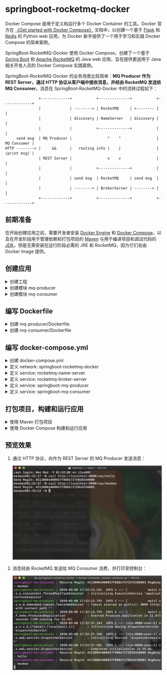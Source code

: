 # springboot-rocketmq-docker

Docker Compose 是用于定义和运行多个 Docker Container 的工具。Docker 官方在 [《Get started with Docker Compose》](https://docs.docker.com/compose/gettingstarted/) 文档中，以创建一个基于 [Flask](https://palletsprojects.com/p/flask/) 和 [Redis](https://redis.io/) 的 Python web 应用，为 Docker 新手提供了一个用于学习和实践 Docker Compose 的简单案例。

SpringBoot-RocketMQ-Docker 使用 Docker Compose，创建了一个基于 [Spring Boot](https://spring.io/projects/spring-boot) 和 [Apache RocketMQ](https://rocketmq.apache.org/) 的 Java web 应用，旨在提供更适用于 Java 相关开发人员的 Docker Compose 实践案例。

SpringBoot-RocketMQ-Docker 的业务场景比较简单：**MQ Producer 作为 REST Server，通过 HTTP 协议从客户端中接收消息，并经由 RocketMQ 发送给 MQ Consumer**。消息在 SpringBoot-RocketMQ-Docker 中的流转过程如下：

                   +-------------+           +--------------+           +-------------+
                   |             | --------> | RocketMQ     | <-------- |             |
                   |             | discovery | NameServer   | discovery |             |
                   |             |           +--------------+           |             |
         send msg  | MQ Producer |                ^    ^                | MQ Consumer |
    HTTP --------> |     &&      |   routing info |    |                | (print msg) |
                   | REST Server |                v    v                |             |
                   |             |           +--------------+           |             |
                   |             | send msg  | RocketMQ     | send msg  |             |
                   |             | --------> | BrokerServer | --------> |             |
                   +-------------+           +--------------+           +-------------+

## 前期准备

在开始创建应用之前，需要开发者安装 [Docker Engine](https://docs.docker.com/install/) 和 [Docker Compose](https://docs.docker.com/compose/install/)，以及在开发阶段用于管理依赖和打包项目的 [Maven](https://maven.apache.org/download.cgi) 与用于编译项目和调试代码的 [JDK](https://www.oracle.com/java/technologies/javase/javase-jdk8-downloads.html)，但是无需安装在运行阶段必需的 JRE 和 RocketMQ，因为它们会由 Docker Image 提供。

## 创建应用

<details>
<summary>创建工程</summary>

1. 创建工程目录：

   ```shell
     $ mkdir springboot-rocketmq-docker
     $ cd springboot-rocketmq-docker
   ```

2. 在工程根目录下，创建一个 `pom.xml` 文件，并粘贴以下内容：

   ```xml
   <?xml version="1.0" encoding="UTF-8"?>
   <project xmlns="http://maven.apache.org/POM/4.0.0"
            xmlns:xsi="http://www.w3.org/2001/XMLSchema-instance"
            xsi:schemaLocation="http://maven.apache.org/POM/4.0.0 http://maven.apache.org/xsd/maven-4.0.0.xsd">
       <parent>
           <groupId>org.springframework.boot</groupId>
           <artifactId>spring-boot-starter-parent</artifactId>
           <version>2.2.2.RELEASE</version>
       </parent>
       <modelVersion>4.0.0</modelVersion>

       <groupId>cn.fantasticmao.demo</groupId>
       <artifactId>springboot-rocketmq-docker</artifactId>
       <packaging>pom</packaging>
       <version>1.0-SNAPSHOT</version>

       <modules>
           <module>mq-producer</module>
           <module>mq-consumer</module>
       </modules>

       <build>
           <plugins>
               <plugin>
                   <groupId>org.springframework.boot</groupId>
                   <artifactId>spring-boot-maven-plugin</artifactId>
               </plugin>
           </plugins>
       </build>

       <dependencyManagement>
           <dependencies>
               <dependency>
                   <groupId>org.apache.rocketmq</groupId>
                   <artifactId>rocketmq-spring-boot-starter</artifactId>
                   <version>2.1.0</version>
               </dependency>
           </dependencies>
        </dependencyManagement>
   </project>
   ```

</details>

<details>
<summary>创建模块 mq-producer</summary>

1. 在工程根目录下，创建模块 mq-producer 目录：

   ```shell
    $ mkdir mq-producer
    $ cd mq-producer
   ```

2. 在模块根目录下，创建一个 `pom.xml` 文件，并粘贴以下内容：

   ```xml
   <?xml version="1.0" encoding="UTF-8"?>
   <project xmlns="http://maven.apache.org/POM/4.0.0"
            xmlns:xsi="http://www.w3.org/2001/XMLSchema-instance"
            xsi:schemaLocation="http://maven.apache.org/POM/4.0.0 http://maven.apache.org/xsd/maven-4.0.0.xsd">
       <parent>
           <artifactId>springboot-rocketmq-docker</artifactId>
           <groupId>cn.fantasticmao.demo</groupId>
           <version>1.0-SNAPSHOT</version>
       </parent>
       <modelVersion>4.0.0</modelVersion>

       <artifactId>mq-producer</artifactId>
       <packaging>jar</packaging>

       <dependencies>
           <dependency>
               <groupId>org.springframework.boot</groupId>
               <artifactId>spring-boot-starter-web</artifactId>
           </dependency>

           <dependency>
               <groupId>org.apache.rocketmq</groupId>
               <artifactId>rocketmq-spring-boot-starter</artifactId>
           </dependency>
       </dependencies>
   </project>
   ```

3. 在模块目录下，创建 `src/main/java/cn/fantasticmao/demo/Producer.java` 文件，并粘贴以下内容：

   ```java
   package cn.fantasticmao.demo;

   import org.apache.rocketmq.client.producer.SendResult;
   import org.apache.rocketmq.spring.core.RocketMQTemplate;
   import org.springframework.boot.SpringApplication;
   import org.springframework.boot.autoconfigure.SpringBootApplication;
   import org.springframework.web.bind.annotation.GetMapping;
   import org.springframework.web.bind.annotation.PathVariable;
   import org.springframework.web.bind.annotation.RestController;

   import javax.annotation.Resource;
   import java.nio.charset.StandardCharsets;

   @RestController
   public class Producer {
       @Resource
       private RocketMQTemplate rocketMQTemplate;

       @GetMapping("/say/{msg}")
       public String say(@PathVariable String msg) {
           final byte[] payload = msg.getBytes(StandardCharsets.UTF_8);
           final SendResult sendResult = rocketMQTemplate.syncSend ("springboot-rocketmq-docker", payload);
           return String.format("Send MsgId: %s%n", sendResult.getMsgId());
       }

       @SpringBootApplication
       public static class Application {

           public static void main(String[] args) {
               SpringApplication.run(Application.class, args);
           }
       }
   }
   ```

4. 在模块目录下，创建 `src/main/resources/application.yml` 文件，并粘贴以下内容：

   ```yml
   rocketmq:
     name-server: name-server:9876
     producer:
       group: producer
   ```

</details>

<details>
<summary>创建模块 mq-consumer</summary>

1. 在工程根目录下，创建模块 mq-consumer 目录：

   ```shell
    $ mkdir mq-consumer
    $ cd mq-consumer
   ```

2. 在模块根目录下，创建一个 `pom.xml` 文件，并粘贴以下内容：

   ```xml
   <?xml version="1.0" encoding="UTF-8"?>
   <project xmlns="http://maven.apache.org/POM/4.0.0"
            xmlns:xsi="http://www.w3.org/2001/XMLSchema-instance"
            xsi:schemaLocation="http://maven.apache.org/POM/4.0.0 http://maven.apache.org/xsd/maven-4.0.0.xsd">
       <parent>
           <artifactId>springboot-rocketmq-docker</artifactId>
           <groupId>cn.fantasticmao.demo</groupId>
           <version>1.0-SNAPSHOT</version>
       </parent>
       <modelVersion>4.0.0</modelVersion>

       <artifactId>mq-consumer</artifactId>
       <packaging>jar</packaging>

       <dependencies>
           <dependency>
               <groupId>org.apache.rocketmq</groupId>
               <artifactId>rocketmq-spring-boot-starter</artifactId>
           </dependency>
       </dependencies>
   </project>
   ```

3. 在模块目录下，创建 `src/main/java/cn/fantasticmao/demo/Consumer.java` 文件，并粘贴以下内容：

   ```java
   package cn.fantasticmao.demo;

   import org.apache.rocketmq.common.message.MessageExt;
   import org.apache.rocketmq.spring.annotation.RocketMQMessageListener;
   import org.apache.rocketmq.spring.core.RocketMQListener;
   import org.springframework.boot.SpringApplication;
   import org.springframework.boot.autoconfigure.SpringBootApplication;
   import org.springframework.stereotype.Service;

   import java.nio.charset.StandardCharsets;

   @Service
   @RocketMQMessageListener(consumerGroup = "consumer", topic = "springboot-rocketmq-docker")
   public class Consumer implements RocketMQListener<MessageExt> {

       @Override
       public void onMessage(MessageExt message) {
           final String msgId = message.getMsgId();
           final String msgBody = new String(message.getBody(), StandardCharsets.UTF_8);
           System.out.printf("Receive MsgId: %s MsgBody: %s%n", msgId, msgBody);
       }

       @SpringBootApplication
       public static class Application {

           public static void main(String[] args) {
               SpringApplication.run(Consumer.class, args);
           }
       }
   }
   ```

4. 在模块目录下，创建 `src/main/resources/application.yml` 文件，并粘贴以下内容：

   ```yml
   rocketmq:
     name-server: name-server:9876
   ```

</details>

## 编写 Dockerfile

<details>
<summary>创建 mq-producer/Dockerfile</summary>

在模块 mq-producer 根目录下，创建 `Dockerfile` 文件，并粘贴以下内容：

```dockerfile
FROM openjdk:8-jdk-alpine
ARG JAR_FILE=target/*.jar
WORKDIR /opt/app/
COPY ./${JAR_FILE} producer.jar
EXPOSE 8080
CMD java -jar producer.jar
```

</details>

<details>
<summary>创建 mq-consumer/Dockerfile</summary>

在模块 mq-consumer 根目录下，创建 `Dockerfile` 文件，并粘贴以下内容：

```dockerfile
FROM openjdk:8-jdk-alpine
ARG JAR_FILE=target/*.jar
WORKDIR /opt/app/
COPY ./${JAR_FILE} consumer.jar
CMD java -jar consumer.jar
```

</details>

## 编写 docker-compose.yml

<details>
<summary>创建 docker-compose.yml</summary>

在工程根目录下，创建 `docker-compose.yml` 文件，并指定 Compose 文件格式的版本：

```yml
version: "3.7"
```

</details>

<details>
<summary>定义 network: springboot-rocketmq-docker</summary>

在工程根目录的 `docker-compose.yml` 文件中，显式定义一个 network，用于连接后续定义的各个 Service：

```yml
networks:
  springboot-rocketmq-docker:
    name: springboot-rocketmq-docker
    driver: bridge
```

</details>

<details>
<summary>定义 service: rocketmq-name-server</summary>

在工程根目录的 `docker-compose.yml` 文件中，定义 RocketMQ NameServer 的 Service:

```yml
services:
  name-server:
    image: rocketmqinc/rocketmq:4.4.0
    container_name: rocketmq-name-server
    ports:
      - "9876:9876"
    command: sh mqnamesrv
    networks:
      - springboot-rocketmq-docker
```

</details>

<details>
<summary>定义 service: rocketmq-broker-server</summary>

在工程根目录的 `docker-compose.yml` 文件中，定义 RocketMQ BrokerServer 的 Service:

```yml
services:
  broker-server:
    image: rocketmqinc/rocketmq:4.4.0
    container_name: rocketmq-broker-server
    ports:
      - "10909:10909"
      - "10911:10911"
      - "10912:10912"
    command: sh mqbroker -n name-server:9876
    networks:
      - springboot-rocketmq-docker
    depends_on:
      - name-server
```

</details>

<details>
<summary>定义 service: springboot-mq-producer</summary>

在工程根目录的 `docker-compose.yml` 文件中，定义 mq-produce 模块的 Service:

```yml
services:
  producer:
    build:
      context: ./mq-producer
    image: springboot-rocketmq-producer
    container_name: springboot-mq-producer
    ports:
      - "8080:8080"
    networks:
      - springboot-rocketmq-docker
    depends_on:
      - broker-server
```

</details>

<details>
<summary>定义 service: springboot-mq-consumer</summary>

在工程根目录的 `docker-compose.yml` 文件中，定义 mq-consumer 模块的 Service:

```yml
services:
  consumer:
    build:
      context: ./mq-consumer
    image: springboot-rocketmq-consumer
    container_name: springboot-mq-consumer
    networks:
      - springboot-rocketmq-docker
    depends_on:
      - producer
```

</details>

## 打包项目，构建和运行应用

<details>
<summary>使用 Maven 打包项目</summary>

在工程根目录下，运行以下 Maven 命令，用于打包 mq-producer 和 mq-consumer 两个模块：

```shell
$ mvn clean package
```

</details>

<details>
<summary>使用 Docker Compose 构建和运行应用</summary>

在工程根目录下，运行以下 Docker Compose 命令，用于启动应用：

```shell
$ docker-compose up
```

也可以通过运行以下 Docker Compose 命令，用于以后台运行的方式启动应用，和列出正在运行的 Docker Service：

```shell
$ docker-compose up -d
Creating rocketmq-name-server ... done
Creating rocketmq-broker-server ... done
Creating springboot-mq-producer ... done
Creating springboot-mq-consumer ... done
$ docker-compose ps
         Name                       Command               State                                           Ports
--------------------------------------------------------------------------------------------------------------------------------------------------------
rocketmq-broker-server   sh mqbroker -n name-server ...   Up      0.0.0.0:10909->10909/tcp, 0.0.0.0:10911->10911/tcp, 0.0.0.0:10912->10912/tcp, 9876/tcp
rocketmq-name-server     sh mqnamesrv                     Up      10909/tcp, 10911/tcp, 0.0.0.0:9876->9876/tcp
springboot-mq-consumer   /bin/sh -c java -jar consu ...   Up
springboot-mq-producer   /bin/sh -c java -jar produ ...   Up      0.0.0.0:8080->8080/tcp
```

</details>

## 预览效果

1. 通过 HTTP 协议，向作为 REST Server 的 MQ Producer 发送消息：

   ![image](doc/1.png)

2. 消息经由 RocketMQ 发送给 MQ Consumer 消费，并打印至控制台：

   ![image](doc/2.png)
